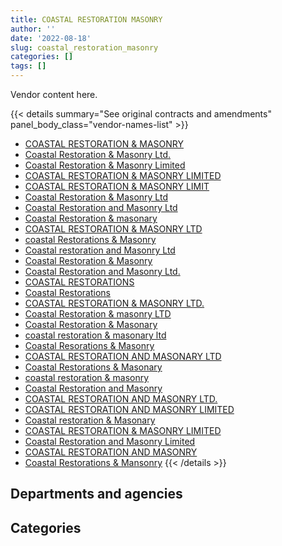 ```yaml
---
title: COASTAL RESTORATION MASONRY
author: ''
date: '2022-08-18'
slug: coastal_restoration_masonry
categories: []
tags: []
---
```


<script src="/rmarkdown-libs/htmlwidgets/htmlwidgets.js"></script>
<link href="/rmarkdown-libs/datatables-css/datatables-crosstalk.css" rel="stylesheet" />
<script src="/rmarkdown-libs/datatables-binding/datatables.js"></script>
<script src="/rmarkdown-libs/jquery/jquery-3.6.0.min.js"></script>
<link href="/rmarkdown-libs/dt-core-bootstrap/css/dataTables.bootstrap.min.css" rel="stylesheet" />
<link href="/rmarkdown-libs/dt-core-bootstrap/css/dataTables.bootstrap.extra.css" rel="stylesheet" />
<script src="/rmarkdown-libs/dt-core-bootstrap/js/jquery.dataTables.min.js"></script>
<script src="/rmarkdown-libs/dt-core-bootstrap/js/dataTables.bootstrap.min.js"></script>
<link href="/rmarkdown-libs/crosstalk/css/crosstalk.min.css" rel="stylesheet" />
<script src="/rmarkdown-libs/crosstalk/js/crosstalk.min.js"></script>
<script src="/rmarkdown-libs/htmlwidgets/htmlwidgets.js"></script>
<link href="/rmarkdown-libs/datatables-css/datatables-crosstalk.css" rel="stylesheet" />
<script src="/rmarkdown-libs/datatables-binding/datatables.js"></script>
<script src="/rmarkdown-libs/jquery/jquery-3.6.0.min.js"></script>
<link href="/rmarkdown-libs/dt-core-bootstrap/css/dataTables.bootstrap.min.css" rel="stylesheet" />
<link href="/rmarkdown-libs/dt-core-bootstrap/css/dataTables.bootstrap.extra.css" rel="stylesheet" />
<script src="/rmarkdown-libs/dt-core-bootstrap/js/jquery.dataTables.min.js"></script>
<script src="/rmarkdown-libs/dt-core-bootstrap/js/dataTables.bootstrap.min.js"></script>
<link href="/rmarkdown-libs/crosstalk/css/crosstalk.min.css" rel="stylesheet" />
<script src="/rmarkdown-libs/crosstalk/js/crosstalk.min.js"></script>

Vendor content here.

{{< details summary="See original contracts and amendments" panel_body_class="vendor-names-list" >}}
- [COASTAL RESTORATION & MASONRY](https://search.open.canada.ca/en/ct/?sort=contract_value_f%20desc&page=1&search_text=%22COASTAL%20RESTORATION%20%26%20MASONRY%22)
- [Coastal Restoration & Masonry Ltd.](https://search.open.canada.ca/en/ct/?sort=contract_value_f%20desc&page=1&search_text=%22Coastal%20Restoration%20%26%20Masonry%20Ltd.%22)
- [Coastal Restoration & Masonry Limited](https://search.open.canada.ca/en/ct/?sort=contract_value_f%20desc&page=1&search_text=%22Coastal%20Restoration%20%26%20Masonry%20Limited%22)
- [COASTAL RESTORATION & MASONRY LIMITED](https://search.open.canada.ca/en/ct/?sort=contract_value_f%20desc&page=1&search_text=%22COASTAL%20RESTORATION%20%26%20MASONRY%20LIMITED%22)
- [COASTAL RESTORATION & MASONRY LIMIT](https://search.open.canada.ca/en/ct/?sort=contract_value_f%20desc&page=1&search_text=%22COASTAL%20RESTORATION%20%26%20MASONRY%20LIMIT%22)
- [Coastal Restoration & Masonry Ltd](https://search.open.canada.ca/en/ct/?sort=contract_value_f%20desc&page=1&search_text=%22Coastal%20Restoration%20%26%20Masonry%20Ltd%22)
- [Coastal Restoration and Masonry Ltd](https://search.open.canada.ca/en/ct/?sort=contract_value_f%20desc&page=1&search_text=%22Coastal%20Restoration%20and%20Masonry%20Ltd%22)
- [Coastal Restoration & masonary](https://search.open.canada.ca/en/ct/?sort=contract_value_f%20desc&page=1&search_text=%22Coastal%20Restoration%20%26%20masonary%22)
- [COASTAL RESTORATION & MASONRY LTD](https://search.open.canada.ca/en/ct/?sort=contract_value_f%20desc&page=1&search_text=%22COASTAL%20RESTORATION%20%26%20MASONRY%20LTD%22)
- [coastal Restorations & Masonry](https://search.open.canada.ca/en/ct/?sort=contract_value_f%20desc&page=1&search_text=%22coastal%20Restorations%20%26%20Masonry%22)
- [Coastal restoration and Masonry Ltd](https://search.open.canada.ca/en/ct/?sort=contract_value_f%20desc&page=1&search_text=%22Coastal%20restoration%20and%20Masonry%20Ltd%22)
- [Coastal Restoration & Masonry](https://search.open.canada.ca/en/ct/?sort=contract_value_f%20desc&page=1&search_text=%22Coastal%20Restoration%20%26%20Masonry%22)
- [Coastal Restoration and Masonry Ltd.](https://search.open.canada.ca/en/ct/?sort=contract_value_f%20desc&page=1&search_text=%22Coastal%20Restoration%20and%20Masonry%20Ltd.%22)
- [COASTAL RESTORATIONS](https://search.open.canada.ca/en/ct/?sort=contract_value_f%20desc&page=1&search_text=%22COASTAL%20RESTORATIONS%22)
- [Coastal Restorations](https://search.open.canada.ca/en/ct/?sort=contract_value_f%20desc&page=1&search_text=%22Coastal%20Restorations%22)
- [COASTAL RESTORATION & MASONRY LTD.](https://search.open.canada.ca/en/ct/?sort=contract_value_f%20desc&page=1&search_text=%22COASTAL%20RESTORATION%20%26%20MASONRY%20LTD.%22)
- [Coastal Restoration & masonry LTD](https://search.open.canada.ca/en/ct/?sort=contract_value_f%20desc&page=1&search_text=%22Coastal%20Restoration%20%26%20masonry%20LTD%22)
- [Coastal Restoration & Masonary](https://search.open.canada.ca/en/ct/?sort=contract_value_f%20desc&page=1&search_text=%22Coastal%20Restoration%20%26%20Masonary%22)
- [coastal restoration & masonary ltd](https://search.open.canada.ca/en/ct/?sort=contract_value_f%20desc&page=1&search_text=%22coastal%20restoration%20%26%20masonary%20ltd%22)
- [Coastal Resorations & Masonry](https://search.open.canada.ca/en/ct/?sort=contract_value_f%20desc&page=1&search_text=%22Coastal%20Resorations%20%26%20Masonry%22)
- [COASTAL RESTORATION AND MASONARY LTD](https://search.open.canada.ca/en/ct/?sort=contract_value_f%20desc&page=1&search_text=%22COASTAL%20RESTORATION%20AND%20MASONARY%20LTD%22)
- [Coastal Restorations & Masonary](https://search.open.canada.ca/en/ct/?sort=contract_value_f%20desc&page=1&search_text=%22Coastal%20Restorations%20%26%20Masonary%22)
- [coastal restoration & masonry](https://search.open.canada.ca/en/ct/?sort=contract_value_f%20desc&page=1&search_text=%22coastal%20restoration%20%26%20masonry%22)
- [Coastal Restoration and Masonry](https://search.open.canada.ca/en/ct/?sort=contract_value_f%20desc&page=1&search_text=%22Coastal%20Restoration%20and%20Masonry%22)
- [COASTAL RESTORATION AND MASONRY LTD.](https://search.open.canada.ca/en/ct/?sort=contract_value_f%20desc&page=1&search_text=%22COASTAL%20RESTORATION%20AND%20MASONRY%20LTD.%22)
- [COASTAL RESTORATION AND MASONRY LIMITED](https://search.open.canada.ca/en/ct/?sort=contract_value_f%20desc&page=1&search_text=%22COASTAL%20RESTORATION%20AND%20MASONRY%20LIMITED%22)
- [Coastal restoration & Masonary](https://search.open.canada.ca/en/ct/?sort=contract_value_f%20desc&page=1&search_text=%22Coastal%20restoration%20%26%20Masonary%22)
- [COASTAL RESTORATION & MASONRY LIMITED](https://search.open.canada.ca/en/ct/?sort=contract_value_f%20desc&page=1&search_text=%22COASTAL%20RESTORATION%20%26%20%20MASONRY%20LIMITED%22)
- [Coastal Restoration and Masonry Limited](https://search.open.canada.ca/en/ct/?sort=contract_value_f%20desc&page=1&search_text=%22Coastal%20Restoration%20and%20Masonry%20Limited%22)
- [COASTAL RESTORATION AND MASONRY](https://search.open.canada.ca/en/ct/?sort=contract_value_f%20desc&page=1&search_text=%22COASTAL%20RESTORATION%20AND%20MASONRY%22)
- [Coastal Restorations & Mansonry](https://search.open.canada.ca/en/ct/?sort=contract_value_f%20desc&page=1&search_text=%22Coastal%20Restorations%20%26%20Mansonry%22)
{{< /details >}}

## Departments and agencies

<div id="htmlwidget-1" style="width:100%;height:auto;" class="datatables html-widget"></div>
<script type="application/json" data-for="htmlwidget-1">{"x":{"style":"bootstrap","filter":"none","vertical":false,"data":[["<a href=\"/departments/dfo-mpo/\">Fisheries and Oceans Canada<\/a>","<a href=\"/departments/dnd-mdn/\">National Defence<\/a>","<a href=\"/departments/nrc-cnrc/\">National Research Council Canada<\/a>","<a href=\"/departments/pc/\">Parks Canada<\/a>","<a href=\"/departments/pwgsc-tpsgc/\">Public Services and Procurement Canada<\/a>"],[22947.1,310561.22,47815.85,192704.1,1888914.39],[null,99518.7,null,81650,2382128.81],[null,75362.95,null,null,2344773.68],[null,636859.19,null,362970.55,1216969.33]],"container":"<table class=\"table table-striped table-hover row-border order-column display\">\n  <thead>\n    <tr>\n      <th>Department<\/th>\n      <th>2017-2018<\/th>\n      <th>2018-2019<\/th>\n      <th>2019-2020<\/th>\n      <th>2020-2021<\/th>\n    <\/tr>\n  <\/thead>\n<\/table>","options":{"order":[[4,"desc"]],"pageLength":10,"autoWidth":true,"columnDefs":[{"targets":1,"render":"function(data, type, row, meta) {\n    return type !== 'display' ? data : DTWidget.formatCurrency(data, \"$\", 2, 3, \",\", \".\", true, null);\n  }"},{"targets":2,"render":"function(data, type, row, meta) {\n    return type !== 'display' ? data : DTWidget.formatCurrency(data, \"$\", 2, 3, \",\", \".\", true, null);\n  }"},{"targets":3,"render":"function(data, type, row, meta) {\n    return type !== 'display' ? data : DTWidget.formatCurrency(data, \"$\", 2, 3, \",\", \".\", true, null);\n  }"},{"targets":4,"render":"function(data, type, row, meta) {\n    return type !== 'display' ? data : DTWidget.formatCurrency(data, \"$\", 2, 3, \",\", \".\", true, null);\n  }"},{"width":"16%","targets":[1,2,3,4]},{"className":"dt-right","targets":[1,2,3,4]}],"orderClasses":false}},"evals":["options.columnDefs.0.render","options.columnDefs.1.render","options.columnDefs.2.render","options.columnDefs.3.render"],"jsHooks":[]}</script>

## Categories

<div id="htmlwidget-2" style="width:100%;height:auto;" class="datatables html-widget"></div>
<script type="application/json" data-for="htmlwidget-2">{"x":{"style":"bootstrap","filter":"none","vertical":false,"data":[["<a href=\"/categories/1_facilities_and_construction/\">Facilities and construction<\/a>","<a href=\"/categories/10_office_management/\">Office management<\/a>","<a href=\"/categories/2_professional_services/\">Professional services<\/a>","<a href=\"/categories/5_transportation_and_logistics/\">Transportation and logistics<\/a>","<a href=\"/categories/6_industrial_products_and_services/\">Industrial products and services<\/a>"],[2367583.56,26704.1,null,68655,null],[2563297.51,null,null,null,null],[2420136.63,null,null,null,null],[2157108.31,null,16726.75,25739.3,17224.7]],"container":"<table class=\"table table-striped table-hover row-border order-column display\">\n  <thead>\n    <tr>\n      <th>Category<\/th>\n      <th>2017-2018<\/th>\n      <th>2018-2019<\/th>\n      <th>2019-2020<\/th>\n      <th>2020-2021<\/th>\n    <\/tr>\n  <\/thead>\n<\/table>","options":{"order":[[4,"desc"]],"dom":"t","pageLength":30,"autoWidth":true,"columnDefs":[{"targets":1,"render":"function(data, type, row, meta) {\n    return type !== 'display' ? data : DTWidget.formatCurrency(data, \"$\", 2, 3, \",\", \".\", true, null);\n  }"},{"targets":2,"render":"function(data, type, row, meta) {\n    return type !== 'display' ? data : DTWidget.formatCurrency(data, \"$\", 2, 3, \",\", \".\", true, null);\n  }"},{"targets":3,"render":"function(data, type, row, meta) {\n    return type !== 'display' ? data : DTWidget.formatCurrency(data, \"$\", 2, 3, \",\", \".\", true, null);\n  }"},{"targets":4,"render":"function(data, type, row, meta) {\n    return type !== 'display' ? data : DTWidget.formatCurrency(data, \"$\", 2, 3, \",\", \".\", true, null);\n  }"},{"width":"16%","targets":[1,2,3,4]},{"className":"dt-right","targets":[1,2,3,4]}],"orderClasses":false,"lengthMenu":[10,25,30,50,100]}},"evals":["options.columnDefs.0.render","options.columnDefs.1.render","options.columnDefs.2.render","options.columnDefs.3.render"],"jsHooks":[]}</script>
